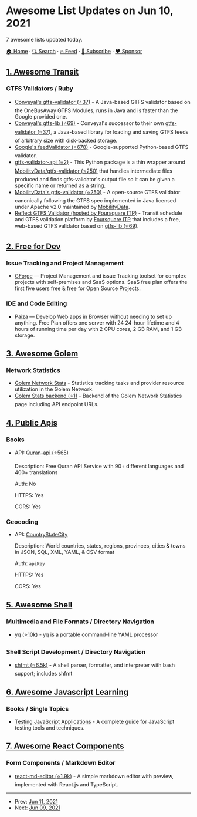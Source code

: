 # Awesome List Updates on Jun 10, 2021

7 awesome lists updated today.

[🏠 Home](/README.md) · [🔍 Search](https://www.trackawesomelist.com/search/) · [🔥 Feed](https://www.trackawesomelist.com/rss.xml) · [📮 Subscribe](https://trackawesomelist.us17.list-manage.com/subscribe?u=d2f0117aa829c83a63ec63c2f&id=36a103854c) · [❤️  Sponsor](https://github.com/sponsors/theowenyoung)



## [1. Awesome Transit](/content/CUTR-at-USF/awesome-transit/README.md)

### GTFS Validators / Ruby

*   [Conveyal's gtfs-validator (⭐37)](https://github.com/conveyal/gtfs-validator) - A Java-based GTFS validator based on the OneBusAway GTFS Modules, runs in Java and is faster than the Google provided one.
*   [Conveyal's gtfs-lib (⭐69)](https://github.com/conveyal/gtfs-lib/) - Conveyal's successor to their own [gtfs-validator (⭐37)](https://github.com/conveyal/gtfs-validator), a Java-based library for loading and saving GTFS feeds of arbitrary size with disk-backed storage.
*   [Google's feedValidator (⭐678)](https://github.com/google/transitfeed/wiki/FeedValidator) - Google-supported Python-based GTFS validator.
*   [gtfs-validator-api (⭐2)](https://github.com/cal-itp/gtfs-validator-api) - This Python package is a thin wrapper around [MobilityData/gtfs-validator (⭐250)](https://github.com/MobilityData/gtfs-validator) that handles intermediate files produced and finds gtfs-validator's output file so it can be given a specific name or returned as a string.
*   [MobilityData's gtfs-validator (⭐250)](https://github.com/MobilityData/gtfs-validator) - A open-source GTFS validator canonically following the GTFS spec implemented in Java licensed under Apache v2.0 maintained by [MobilityData](https://mobilitydata.org/).
*   [Reflect GTFS Validator (hosted by Foursquare ITP)](https://reflect.foursquareitp.com) - Transit schedule and GTFS validation platform by [Foursquare ITP](https://www.foursquareitp.com) that includes a free, web-based GTFS validator based on [gtfs-lib (⭐69)](https://github.com/conveyal/gtfs-lib/).

## [2. Free for Dev](/content/ripienaar/free-for-dev/README.md)

### Issue Tracking and Project Management

*   [GForge](https://gforge.com) — Project Management and issue Tracking toolset for complex projects with self-premises and SaaS options. SaaS free plan offers the first five users free & free for Open Source Projects.

### IDE and Code Editing

*   [Paiza](https://paiza.cloud/en/) — Develop Web apps in Browser without needing to set up anything. Free Plan offers one server with 24 24-hour lifetime and 4 hours of running time per day with 2 CPU cores, 2 GB RAM, and 1 GB storage.

## [3. Awesome Golem](/content/golemfactory/awesome-golem/README.md)

### Network Statistics

*   [Golem Network Stats](https://stats.golem.network) - Statistics tracking tasks and provider resource utilization in the Golem Network.
*   [Golem Stats backend (⭐1)](https://github.com/cryptobench/golem-stats-backend) - Backend of the Golem Network Statistics page including API endpoint URLs.

## [4. Public Apis](/content/public-apis/public-apis/README.md)

### Books

- API: [Quran-api (⭐565)](https://github.com/fawazahmed0/quran-api#readme)

  Description: Free Quran API Service with 90+ different languages and 400+ translations

  Auth: No

  HTTPS: Yes

  CORS: Yes



### Geocoding

- API: [CountryStateCity](https://countrystatecity.in/)

  Description: World countries, states, regions, provinces, cities & towns in JSON, SQL, XML, YAML, & CSV format

  Auth: `apiKey`

  HTTPS: Yes

  CORS: Yes



## [5. Awesome Shell](/content/alebcay/awesome-shell/README.md)

### Multimedia and File Formats / Directory Navigation

*   [yq (⭐10k)](https://github.com/mikefarah/yq) - yq is a portable command-line YAML processor

### Shell Script Development / Directory Navigation

*   [shfmt (⭐6.5k)](https://github.com/mvdan/sh) - A shell parser, formatter, and interpreter with bash support; includes shfmt

## [6. Awesome Javascript Learning](/content/micromata/awesome-javascript-learning/README.md)

### Books / Single Topics

*   [Testing JavaScript Applications](https://www.manning.com/books/testing-javascript-applications) - A complete guide for JavaScript testing tools and techniques.

## [7. Awesome React Components](/content/brillout/awesome-react-components/README.md)

### Form Components / Markdown Editor

*   [react-md-editor (⭐1.9k)](https://github.com/uiwjs/react-md-editor) - A simple markdown editor with preview, implemented with React.js and TypeScript.

---

- Prev: [Jun 11, 2021](/content/2021/06/11/README.md)
- Next: [Jun 09, 2021](/content/2021/06/09/README.md)